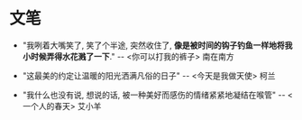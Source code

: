 # 文笔

- "我咧着大嘴笑了, 笑了个半途, 突然收住了, **像是被时间的钩子钓鱼一样地将我小时候弄得水花溅了一下**." -- <你可以打我的裤子> 南在南方

- "这最美的约定让温暖的阳光洒满凡俗的日子" -- <今天是我做天使> 柯兰

- "我什么也没有说, 想说的话, 被一种美好而感伤的情绪紧紧地凝结在喉管" -- <一个人的春天> 艾小羊
